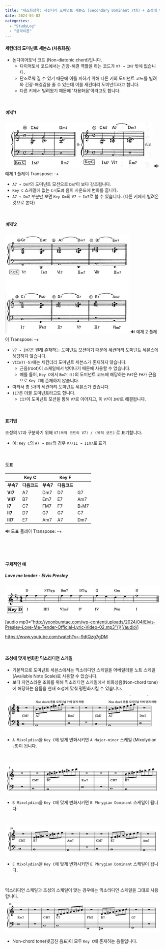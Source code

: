 ```yaml
---
title: "재즈화성학: 세컨더리 도미넌트 세븐스 (Secondary Dominant 7th) + 조성에 맞게 변화한 믹소리디언 스케일"
date: 2024-04-02
categories: 
  - "StudyLog"
  - "음악이론"
---
```


#### **세컨더리 도미넌트 세븐스 (차용화음)**

- 논다이어토닉 코드 (Non-diatonic chord)입니다.
    - 다이어토닉 코드에서는 긴장-해결 역할을 하는 코드가 `V7 ↝ IM7` 밖에 없습니다.
    - 단조로워 질 수 있기 때문에 이를 피하기 위해 다른 키의 도미넌트 코드를 빌려와 긴장-해결감을 줄 수 있는데 이를 세컨더리 도미넌트라고 합니다.
    - 다른 키에서 빌려왔기 때문에 '차용화음'이라고도 합니다.

 

##### **예제 1**

 ![](/assets/img/wp-content/uploads/2024/04/스크린샷-2024-04-01-오전-12.56.52-복사본.jpg) 🔊 예제 1 플레이 Transpose: \-+

- `A7 ↝ Dm7`의 도미넌트 모션으로 `Dm7`이 보다 강조됩니다.
- `Key C` 스케일에 없는 `C♯`(도♯) 음이 사운드에 변화를 줍니다.
- `A7 ↝ Dm7` 부분만 보면 `Key Dm`의 `V7 ↝ Im7`로 볼 수 있습니다. (다른 키에서 빌려온 것으로 본다)

 

##### **예제 2**

 ![](/assets/img/wp-content/uploads/2024/04/스크린샷-2024-04-01-오후-9.57.07-복사본.jpg) 🔊 예제 2 플레이 Transpose: \-+

- `V7 ↝ IM7`은 원래 존재하는 도미넌트 모션이기 때문에 세컨더리 도미넌트 세븐스에 해당하지 않습니다.
- `VIIm7(-5)`에는 세컨더리 도미넌트 세븐스가 존재하지 않습니다.
    - 근음(root)이 스케일에서 벗어나기 때문에 사용할 수 없습니다.
    - 예를 들어, `Key C`에서 `Bm7(-5)`의 도미넌트 코드에 해당하는 `F#7`은 `F#`가 근음으로 `Key C`에 존재하지 않습니다.
- 따라서 총 `5개`의 세컨더리 도미넌트 세븐스가 있습니다.
- `II7`은 더블 도미넌트라고도 합니다.
    - `II7`이 도미넌트 모션을 통해 `V7`로 이어지고, 이 `V7`이 `IM7`로 해결됩니다.

 

#### **표기법**

조성의 `V7`과 구분하기 위해 `V7(목적 코드의 V7) / (목적 코드)` 로 표기합니다.

- 예: `Key C`의 `A7 ↝ Dm7`의 경우 `V7/II ↝ IIm7`로 표기

 

#### **도표** 

<script>const keys = ["C", "D", "E", "F", "G", "A", "B"];</script>

|  | **Key C** |  | **Key F** |  |
| --- | --- | --- | --- | --- |
| **부속7** | **다음코드** | **부속7** | **다음코드** |
| **VI7** | A7 | Dm7 | D7 | G7 |
| **VII7** | B7 | Em7 | E7 | Am7 |
| **I7** | C7 | FM7 | F7 | B♭M7 |
| **II7** | D7 | G7 | G7 | C7 |
| **III7** | E7 | Am7 | A7 | Dm7 |

🔊 도표 플레이 Transpose: \-+

 

 

#### **구체적인 예**

##### **Love me tender - Elvis Presley**

 ![](/assets/img/wp-content/uploads/2024/04/스크린샷-2024-04-03-오전-1.03.03-복사본.jpg)

\[audio mp3="http://yoonbumtae.com/wp-content/uploads/2024/04/Elvis-Presley-Love-Me-Tender-Official-Lyric-Video-02.mp3"\]\[/audio\]

https://www.youtube.com/watch?v=-9dtQzg7gDM

 

#### **조성에 맞게 변화한 믹소리디언 스케일**

- 기본적으로 도미넌트 세븐스에서는 믹소리디언 스케일을 어베일러블 노트 스케일(Available Note Scale)로 사용할 수 있습니다.
- 보다 자연스러운 조화를 위해 믹소리디언 스케일에서 비화성음(Non-chord tone)에 해당하는 음들을 현재 조성에 맞춰 평탄화시킬 수 있습니다.

 ![](/assets/img/wp-content/uploads/2024/04/스크린샷-2024-04-03-오전-1.07.12.png)

- `A Mixolydian`을 `Key C`에 맞게 변화시키면 `A Major-minor` 스케일 (Mixolydian ♭6)이 됩니다.

 

 ![](/assets/img/wp-content/uploads/2024/04/스크린샷-2024-04-03-오전-1.05.29.png)

- `B Mixolydian`을 `Key C`에 맞게 변화시키면 `B Phrygian Dominant` 스케일이 됩니다.

 

 ![](/assets/img/wp-content/uploads/2024/04/스크린샷-2024-04-03-오전-1.05.47.png)

- `E Mixolydian`을 `Key C`에 맞게 변화시키면 `E Phrygian Dominant` 스케일이 됩니다.

 

믹소리디언 스케일과 조성의 스케일이 맞는 경우에는 믹소리디언 스케일을 그대로 사용합니다.

 ![](/assets/img/wp-content/uploads/2024/04/스크린샷-2024-04-03-오전-1.05.43.png)

- Non-chord tone(빗금친 음표)이 모두 `Key C`에 존재하는 음들입니다.

<script>var context = new AudioContext(); var source = context.createBufferSource(); var buffer1 = null; var buffer2 = null; var buffer3 = null; var isPlaying = false; var request = new XMLHttpRequest(); var request2 = new XMLHttpRequest(); var request3 = new XMLHttpRequest(); // request.open( 'GET', 'http://yoonbumtae.com/wp-content/uploads/2024/04/secondary1.mp3', true ); request.responseType = 'arraybuffer'; request.onload = function() { context.decodeAudioData(request.response, function(buffer) { console.log(1, buffer); buffer1 = buffer; }, function(err) { console.log(err); }); } request.send(); // request2.open( 'GET', 'http://yoonbumtae.com/wp-content/uploads/2024/04/secondary2.mp3', true ); request2.responseType = 'arraybuffer'; request2.onload = function() { context.decodeAudioData(request2.response, function(buffer) { console.log(2, buffer); buffer2 = buffer; }, function(err) { console.log(err); }); } request2.send(); // request3.open( 'GET', 'http://yoonbumtae.com/wp-content/uploads/2024/04/secondary3.mp3', true ); request3.responseType = 'arraybuffer'; request3.onload = function() { context.decodeAudioData(request3.response, function(buffer) { console.log(3, buffer); buffer3 = buffer; }, function(err) { console.log(err); }); } request3.send(); // 1 document.querySelector("#stepper1").addEventListener("change", function() { if(isPlaying) { source.stop(); start1(); } }); document.querySelector("#play1").addEventListener("click", function() { if(isPlaying) { source.stop(); } else { start1(); } isPlaying = !isPlaying }); document.querySelector("#minus1").addEventListener("click", function() { const value = parseInt(document.querySelector("#stepper1").value) document.querySelector("#stepper1").value = value - 1 if(isPlaying) { source.stop(); start1(); } }); document.querySelector("#plus1").addEventListener("click", function() { const value = parseInt(document.querySelector("#stepper1").value) document.querySelector("#stepper1").value = value + 1 if(isPlaying) { source.stop(); start1(); } }); // 2 document.querySelector("#stepper2").addEventListener("change", function() { if(isPlaying) { source.stop(); start2(); } }); document.querySelector("#play2").addEventListener("click", function() { if(isPlaying) { source.stop(); } else { start2(); } isPlaying = !isPlaying }); document.querySelector("#minus2").addEventListener("click", function() { const value = parseInt(document.querySelector("#stepper2").value) document.querySelector("#stepper2").value = value - 1 if(isPlaying) { source.stop(); start2(); } }); document.querySelector("#plus2").addEventListener("click", function() { const value = parseInt(document.querySelector("#stepper2").value) document.querySelector("#stepper2").value = value + 1 if(isPlaying) { source.stop(); start2(); } }); // 3 document.querySelector("#stepper3").addEventListener("change", function() { if(isPlaying) { source.stop(); start3(); } }); document.querySelector("#play3").addEventListener("click", function() { if(isPlaying) { source.stop(); } else { start3(); } isPlaying = !isPlaying }); document.querySelector("#minus3").addEventListener("click", function() { const value = parseInt(document.querySelector("#stepper3").value) document.querySelector("#stepper3").value = value - 1 if(isPlaying) { source.stop(); start3(); } }); document.querySelector("#plus3").addEventListener("click", function() { const value = parseInt(document.querySelector("#stepper3").value) document.querySelector("#stepper3").value = value + 1 if(isPlaying) { source.stop(); start3(); } }); // source.onended = function() { isPlaying = false; } // function start1() { source = context.createBufferSource(); source.buffer = buffer1; source.connect(context.destination); var transpose = parseInt(document.querySelector("#stepper1").value); source.detune.value = document.querySelector("#stepper1").value * 100; if(transpose !== 0) { console.log(source.playbackRate, Math.pow(2, transpose / 12)) } source.start(0); } // function start2() { source = context.createBufferSource(); source.buffer = buffer2; source.connect(context.destination); var transpose = parseInt(document.querySelector("#stepper2").value); source.detune.value = document.querySelector("#stepper2").value * 100; if(transpose !== 0) { console.log(source.playbackRate, Math.pow(2, transpose / 12)) } source.start(0); } // function start3() { source = context.createBufferSource(); source.buffer = buffer3; source.connect(context.destination); var transpose = parseInt(document.querySelector("#stepper3").value); source.detune.value = document.querySelector("#stepper3").value * 100; if(transpose !== 0) { console.log(source.playbackRate, Math.pow(2, transpose / 12)) } source.start(0); }</script>
